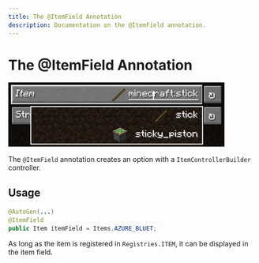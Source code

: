 ```yaml
---
title: The @ItemField Annotation
description: Documentation on the @ItemField annotation.
---
```


<script setup>
import ViewGithub from '../../components/ViewGithub.vue'
</script>

# The @ItemField Annotation

<ViewGithub url="https://github.com/isXander/YetAnotherConfigLib/blob/1.20.x/dev/common/src/main/java/dev/isxander/yacl3/config/v2/api/autogen/ItemField.java" />

![item field example](./_assets/itemfield.png)

The `@ItemField` annotation creates an option with a `ItemControllerBuilder` controller.

## Usage

```java
@AutoGen(...)
@ItemField
public Item itemField = Items.AZURE_BLUET;
```

As long as the item is registered in `Registries.ITEM`, it can be displayed in the item field.